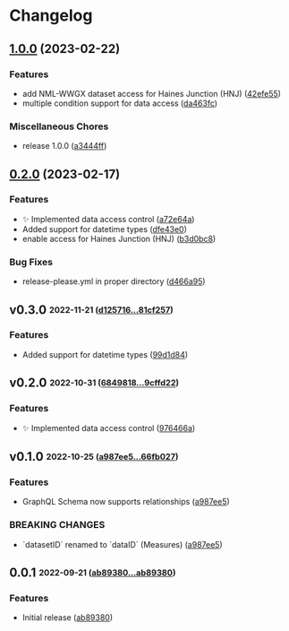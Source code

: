 # Changelog

## [1.0.0](https://github.com/PHACDataHub/wastewater-graphql/compare/v0.2.0...v1.0.0) (2023-02-22)


### Features

* add NML-WWGX dataset access for Haines Junction (HNJ) ([42efe55](https://github.com/PHACDataHub/wastewater-graphql/commit/42efe558bb69a7e98c382278e0b9ac735a483124))
* multiple condition support for data access ([da463fc](https://github.com/PHACDataHub/wastewater-graphql/commit/da463fc2191697ae25066d7218acbf9e07b70447))


### Miscellaneous Chores

* release 1.0.0 ([a3444ff](https://github.com/PHACDataHub/wastewater-graphql/commit/a3444ffa6644098d5fcba52045a7a74711f9e64d))

## [0.2.0](https://github.com/PHACDataHub/wastewater-graphql/compare/v0.1.0...v0.2.0) (2023-02-17)


### Features

* :sparkles: Implemented data access control ([a72e64a](https://github.com/PHACDataHub/wastewater-graphql/commit/a72e64a767977dbdff40102d511a443aece683b0))
* Added support for datetime types ([dfe43e0](https://github.com/PHACDataHub/wastewater-graphql/commit/dfe43e0507d7a5e3c6ada081a739c8d289ed660f))
* enable access for Haines Junction (HNJ) ([b3d0bc8](https://github.com/PHACDataHub/wastewater-graphql/commit/b3d0bc874567af55e6586e661b57d1be1b4a0912))


### Bug Fixes

* release-please.yml in proper directory ([d466a95](https://github.com/PHACDataHub/wastewater-graphql/commit/d466a95e2dc5491a7e6b2cae2cff8a0c44c1cdb0))

## **v0.3.0** <sub><sup>2022-11-21 ([d125716...81cf257](https://github.com/PHACDataHub/wastewater-graphql/compare/d125716...81cf257?diff=split))</sup></sub>

### Features
*  Added support for datetime types ([99d1d84](https://github.com/PHACDataHub/wastewater-graphql/commit/99d1d84))


## **v0.2.0** <sub><sup>2022-10-31 ([6849818...9cffd22](https://github.com/PHACDataHub/wastewater-graphql/compare/6849818...9cffd22?diff=split))</sup></sub>

### Features
*  :sparkles: Implemented data access control ([976466a](https://github.com/PHACDataHub/wastewater-graphql/commit/976466a))


## **v0.1.0** <sub><sup>2022-10-25 ([a987ee5...66fb027](https://github.com/PHACDataHub/wastewater-graphql/compare/a987ee5...66fb027?diff=split))</sup></sub>

### Features
*  GraphQL Schema now supports relationships ([a987ee5](https://github.com/PHACDataHub/wastewater-graphql/commit/a987ee5))


### BREAKING CHANGES
*  \`datasetID\` renamed to \`dataID\` \(Measures\) ([a987ee5](https://github.com/PHACDataHub/wastewater-graphql/commit/a987ee5))

## **0.0.1** <sub><sup>2022-09-21 ([ab89380...ab89380](https://github.com/PHACDataHub/wastewater-graphql/compare/ab89380...ab89380?diff=split))</sup></sub>

### Features
*  Initial release ([ab89380](https://github.com/PHACDataHub/wastewater-graphql/commit/ab89380))
